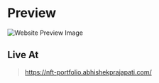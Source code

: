 # Preview

![Website Preview Image](https://nft-portfolio.abhishekprajapati.com/preview/nft-portflio.png)

## Live At

> https://nft-portfolio.abhishekprajapati.com/
